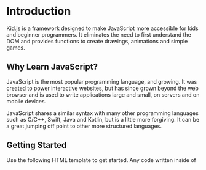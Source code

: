# Introduction

Kid.js is a framework designed to make JavaScript more accessible for kids and beginner programmers. It eliminates the need to first understand the DOM and provides functions to create drawings, animations and simple games.

## Why Learn JavaScript?

JavaScript is the most popular programming language, and growing. It was created to power interactive websites, but has since grown beyond the web browser and is used to write applications large and small, on servers and on mobile devices.

JavaScript shares a similar syntax with many other programming languages such as C/C++, Swift, Java and Kotlin, but is a little more forgiving. It can be a great jumping off point to other more structured languages.

## Getting Started

Use the following HTML template to get started. Any code written inside of <script type="kidjs"> tags will be executed by the framework.

```
<html>
  <head>
    <title>Kid.js Example</title>
    <script src="https://cdn.jsdelivr.net/npm/@maissaninc/kidjs/dist/kid.min.js"></script>
  </head>
  <body>
    <script type="kidjs">

      write('Hello World');

    </script>
  </body>
</html>
```

## The Stage

The shape functions in Kid.js create new objects which are added to the stage.

```kidjs
star(400, 200, 250)
```

Each object has a set of properties that can be modified, such as fill color, stroke color, line width, etc.

```kidjs
let sirius = star(400, 200, 250)
sirius.fill = 'gold'
sirius.stroke = 'orange'
sirius.lineWidth = 10
```

In addition to their properties, most objects also have a set of functions or methods that can be executed.

```kidjs
let sirius = star(400, 200, 250)
sirius.spin()
```

## Support

If you have any questions or run into trouble with your code, reach out to us on Discord. Please report any bugs you uncover on GitHub.

## Open Source

We're big supporters of open source. Kid.js is licensed under the MIT license, meaning you're free to use as you wish, with few conditions.
